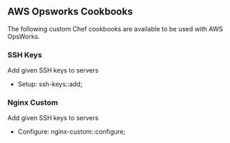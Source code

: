 ## AWS Opsworks Cookbooks
The following custom Chef cookbooks are available to be used with AWS OpsWorks.

### SSH Keys

Add given SSH keys to servers

* Setup: ssh-keys::add;

### Nginx Custom

Add given SSH keys to servers

* Configure: nginx-custom::configure;
